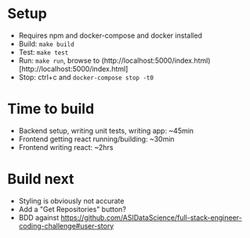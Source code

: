# Setup

* Requires npm and docker-compose and docker installed
* Build: `make build`
* Test: `make test`
* Run: `make run`, browse to (http://localhost:5000/index.html)[http://localhost:5000/index.html]
* Stop: ctrl+c and `docker-compose stop -t0`

# Time to build

* Backend setup, writing unit tests, writing app: ~45min
* Frontend getting react running/building: ~30min
* Frontend writing react: ~2hrs

# Build next

* Styling is obviously not accurate
* Add a "Get Repositories" button?
* BDD against https://github.com/ASIDataScience/full-stack-engineer-coding-challenge#user-story
